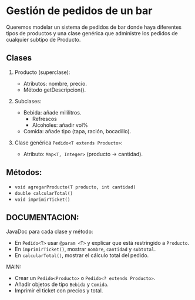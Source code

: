 # Gestión de pedidos de un bar

Queremos modelar un sistema de pedidos de bar donde haya diferentes tipos de productos y una clase genérica que administre los pedidos de cualquier subtipo de Producto.

## Clases

1. Producto (superclase):

   * Atributos: nombre, precio.
   * Método getDescripcion().

2. Subclases:

   * Bebida: añade mililitros.
     * Refrescos
     * Alcoholes: añadir vol%
   * Comida: añade tipo (tapa, ración, bocadillo).

3. Clase genérica `Pedido<T extends Producto>`:
   * Atributo: `Map<T, Integer>` (producto → cantidad).

## Métodos:

* `void agregarProducto(T producto, int cantidad)`
* `double calcularTotal()`
* `void imprimirTicket()`

## DOCUMENTACION:

JavaDoc para cada clase y método:
* En `Pedido<T>` usar `@param <T>` y explicar que está restringido a `Producto`.
* En `imprimirTicket()`, mostrar `nombre`, `cantidad` y `subtotal`.
* En `calcularTotal()`, mostrar el cálculo total del pedido.

MAIN:
- Crear un `Pedido<Producto>` o `Pedido<? extends Producto>`.
- Añadir objetos de tipo `Bebida` y `Comida`.
- Imprimir el ticket con precios y total.